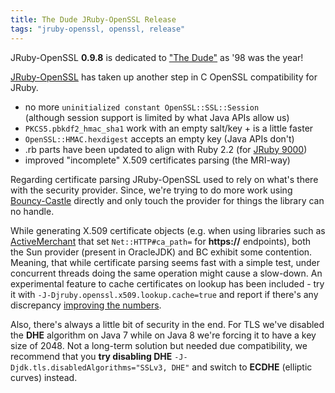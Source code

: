 ```yaml
---
title: The Dude JRuby-OpenSSL Release
tags: "jruby-openssl, openssl, release"
---
```


<div class="message">
  JRuby-OpenSSL <b>0.9.8</b> is dedicated to
  <a href="https://youtu.be/GZR58d77a4A" title="The Big Lebowski">"The Dude"</a>
  as '98 was the year!
</div>

[JRuby-OpenSSL][0] has taken up another step in C OpenSSL compatibility for JRuby.

* no more `uninitialized constant OpenSSL::SSL::Session` <br>
  (although session support is limited by what Java APIs allow us)
* `PKCS5.pbkdf2_hmac_sha1` work with an empty salt/key + is a little faster
* `OpenSSL::HMAC.hexdigest` accepts an empty key (Java APIs don't)
* .rb parts have been updated to align with Ruby 2.2 (for [JRuby 9000][1])
* improved "incomplete" X.509 certificates parsing (the MRI-way)

Regarding certificate parsing JRuby-OpenSSL used to rely on what's there with the
security provider. Since, we're trying to do more work using [Bouncy-Castle][4]
directly and only touch the provider for things the library can no handle.

While generating X.509 certificate objects (e.g. when using libraries such as
[ActiveMerchant][5] that set `Net::HTTP#ca_path=` for **https://** endpoints),
both the Sun provider (present in OracleJDK) and BC exhibit some contention. <br>
Meaning, that while certificate parsing seems fast with a simple test, under
concurrent threads doing the same operation might cause a slow-down.
An experimental feature to cache certificates on lookup has been included - try it
with `-J-Djruby.openssl.x509.lookup.cache=true` and report if there's any
discrepancy [improving the numbers][6].

Also, there's always a little bit of security in the end. For TLS we've disabled
the **DHE** algorithm on Java 7 while on Java 8 we're forcing it to have a key size
of 2048. Not a long-term solution but needed due compatibility, we recommend
that you **try disabling DHE** `-J-Djdk.tls.disabledAlgorithms="SSLv3, DHE"`
and switch to **ECDHE** (elliptic curves) instead.

<!-- Expect us in JRuby 1.7.22 and 9.0.1.0 ... -->

[0]: https://github.com/jruby/jruby-openssl
[1]: http://blog.jruby.org/2015/07/jruby_9000/
[4]: http://bouncycastle.org/java.html
[5]: https://github.com/activemerchant/active_merchant/blob/v1.52.0/lib/active_merchant/connection.rb#L121-L123
[6]: https://github.com/jruby/jruby-openssl/issues/43
